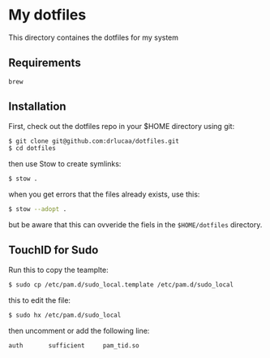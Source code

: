 # My dotfiles

This directory containes the dotfiles for my system

## Requirements

```
brew
```

## Installation

First, check out the dotfiles repo in your $HOME directory using git:

```bash
$ git clone git@github.com:drlucaa/dotfiles.git
$ cd dotfiles
```

then use Stow to create symlinks:

```bash
$ stow .
```

when you get errors that the files already exists, use this:

```bash
$ stow --adopt .
```

but be aware that this can ovveride the fiels in the `$HOME/dotfiles` directory.

## TouchID for Sudo

Run this to copy the teamplte:

```bash
$ sudo cp /etc/pam.d/sudo_local.template /etc/pam.d/sudo_local
```

this to edit the file:

```bash
$ sudo hx /etc/pam.d/sudo_local
```

then uncomment or add the following line:

```
auth       sufficient     pam_tid.so
```

